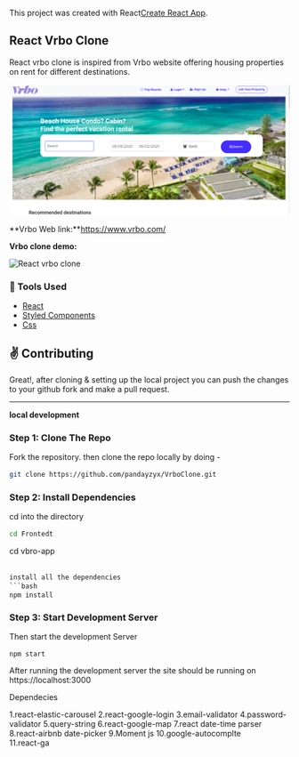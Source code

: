 


This project was created  with  React[Create React App](https://github.com/facebook/create-react-app).


## React Vrbo Clone

React vrbo clone is inspired from Vrbo website offering housing properties on rent for different destinations.

<p><img src = "./Frontend/vbro-app/public/home.png"/></p>

**Vrbo Web link:**https://www.vrbo.com/

**Vrbo clone demo:** 

![React vrbo clone](<>)

### :wrench: Tools Used
- [React](http://reactjs.org/)
- [Styled Components](https://www.npmjs.com/package/react-responsive-carousel)
- [Css](https://getbootstrap.com/)


## :v: Contributing
Great!, 
after cloning & setting up the local project you can push the changes to your github fork and make a pull request.

-----

**local development**

### Step 1: Clone The Repo

Fork the repository. then clone the repo locally by doing -

```bash
git clone https://github.com/pandayzyx/VrboClone.git
```

### Step 2: Install Dependencies

cd into the directory

```bash
cd Frontedt
```
cd vbro-app
```

install all the dependencies
```bash
npm install
```

### Step 3: Start Development Server

Then start the development Server
```
npm start
```
After running the development server the site should be running on https://localhost:3000



Dependecies 

1.react-elastic-carousel 
2.react-google-login 
3.email-validator 
4.password-validator 
5.query-string 
6.react-google-map 
7.react date-time parser
8.react-airbnb date-picker 
9.Moment js 
10.google-autocomplte  
11.react-ga 
